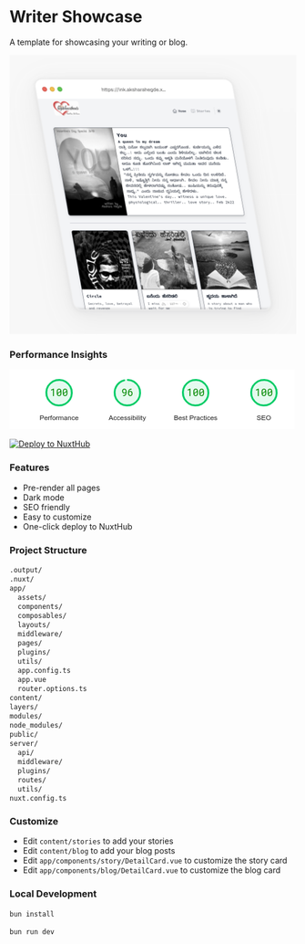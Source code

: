 # Writer Showcase

A template for showcasing your writing or blog.

![Screenshot](https://github.com/aksharahegde/user-attachment/blob/main/ink_aksharahegde.png)

### Performance Insights

![Performance Report](https://github.com/aksharahegde/user-attachment/blob/main/ink_perf.png)

[![Deploy to NuxtHub](https://hub.nuxt.com/button.svg)](https://hub.nuxt.com/new?template=https://github.com/nuxthub/writer-showcase)

### Features

-   Pre-render all pages
-   Dark mode
-   SEO friendly
-   Easy to customize
-   One-click deploy to NuxtHub

### Project Structure

```code
.output/
.nuxt/
app/
  assets/
  components/
  composables/
  layouts/
  middleware/
  pages/
  plugins/
  utils/
  app.config.ts
  app.vue
  router.options.ts
content/
layers/
modules/
node_modules/
public/
server/
  api/
  middleware/
  plugins/
  routes/
  utils/
nuxt.config.ts
```

### Customize

-   Edit `content/stories` to add your stories
-   Edit `content/blog` to add your blog posts
-   Edit `app/components/story/DetailCard.vue` to customize the story card
-   Edit `app/components/blog/DetailCard.vue` to customize the blog card


### Local Development

```bash
bun install
```

```bash
bun run dev
```
